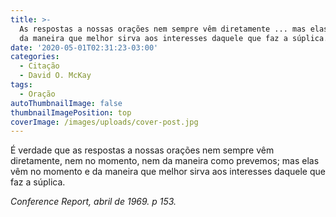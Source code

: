 ```yaml
---
title: >-
  As respostas a nossas orações nem sempre vêm diretamente ... mas elas vêm ...
  da maneira que melhor sirva aos interesses daquele que faz a súplica.
date: '2020-05-01T02:31:23-03:00'
categories:
  - Citação
  - David O. McKay
tags:
  - Oração
autoThumbnailImage: false
thumbnailImagePosition: top
coverImage: /images/uploads/cover-post.jpg
---
```

É verdade que as respostas a nossas orações nem sempre vêm diretamente, nem no momento, nem da maneira como prevemos; mas elas vêm no momento e da maneira que melhor sirva aos interesses daquele que faz a súplica.

_Conference Report, abril de 1969. p 153._
